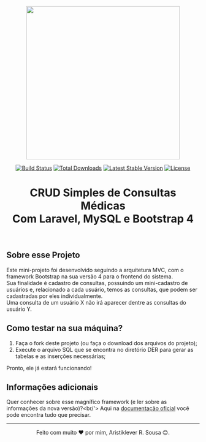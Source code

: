 <p align="center"><a href="https://laravel.com" target="_blank"><img src="https://raw.githubusercontent.com/laravel/art/master/logo-lockup/5%20SVG/2%20CMYK/1%20Full%20Color/laravel-logolockup-cmyk-red.svg" width="400"></a></p>

<p align="center">
<a href="https://travis-ci.org/laravel/framework"><img src="https://travis-ci.org/laravel/framework.svg" alt="Build Status"></a>
<a href="https://packagist.org/packages/laravel/framework"><img src="https://img.shields.io/packagist/dt/laravel/framework" alt="Total Downloads"></a>
<a href="https://packagist.org/packages/laravel/framework"><img src="https://img.shields.io/packagist/v/laravel/framework" alt="Latest Stable Version"></a>
<a href="https://packagist.org/packages/laravel/framework"><img src="https://img.shields.io/packagist/l/laravel/framework" alt="License"></a>
</p>

<h1 align="center"> CRUD Simples de Consultas Médicas <br/> Com Laravel, MySQL e Bootstrap 4 </h1>
<br/>

## Sobre esse Projeto
Este mini-projeto foi desenvolvido seguindo a arquitetura MVC, com o framework Bootstrap na sua versão 4 para o frontend do sistema. <br/>
Sua finalidade é cadastro de consultas, possuindo um mini-cadastro de usuários e, relacionado a cada usuário, temos as consultas, que podem ser cadastradas por eles individualmente.<br/>
Uma consulta de um usuário X não irá aparecer dentre as consultas do usuário Y.

## Como testar na sua máquina?
<ol>
    <li>Faça o fork deste projeto (ou faça o download dos arquivos do projeto);</li>
    <li>Execute o arquivo SQL que se encontra no diretório DER para gerar as tabelas e as inserções necessárias;</li>
</ol>
<p>Pronto, ele já estará funcionando!</p>

## Informações adicionais

Quer conhecer sobre esse magnífico framework (e ler sobre as informações da nova versão)?<br/'>
Aqui na [documentação oficial](httph://laravel.com/docs) você pode encontra tudo que precisar.

<hr></hr>

<p align="center">Feito com muito ❤️ por mim, Aristiklever R. Sousa 😊.</p>
